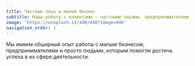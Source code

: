 ```yaml
---
title: Частные лица и малый бизнес
subtitle: Наша работа с клиентами — частными лицами, предпринимателями и малым бизнесом.
image: "https://unsplash.it/440/440?image=946"
navigation_order: 1
---
```


Мы имеем обширный опыт работы с малым бизнесом, предпринимателями и просто людьми, которым помогли достичь успеха в их сфере деятельности.
